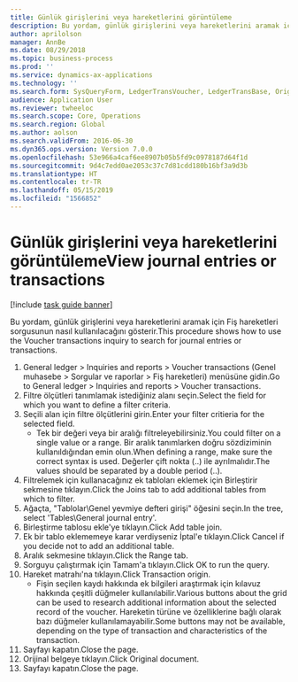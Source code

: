 ```yaml
---
title: Günlük girişlerini veya hareketlerini görüntüleme
description: Bu yordam, günlük girişlerini veya hareketlerini aramak için Fiş hareketleri sorgusunun nasıl kullanılacağını gösterir.
author: aprilolson
manager: AnnBe
ms.date: 08/29/2018
ms.topic: business-process
ms.prod: ''
ms.service: dynamics-ax-applications
ms.technology: ''
ms.search.form: SysQueryForm, LedgerTransVoucher, LedgerTransBase, Originaldocuments
audience: Application User
ms.reviewer: twheeloc
ms.search.scope: Core, Operations
ms.search.region: Global
ms.author: aolson
ms.search.validFrom: 2016-06-30
ms.dyn365.ops.version: Version 7.0.0
ms.openlocfilehash: 53e966a4caf6ee8907b05b5fd9c0978187d64f1d
ms.sourcegitcommit: 9d4c7edd0ae2053c37c7d81cdd180b16bf3a9d3b
ms.translationtype: HT
ms.contentlocale: tr-TR
ms.lasthandoff: 05/15/2019
ms.locfileid: "1566852"
---
```

# <a name="view-journal-entries-or-transactions"></a><span data-ttu-id="ce2e2-103">Günlük girişlerini veya hareketlerini görüntüleme</span><span class="sxs-lookup"><span data-stu-id="ce2e2-103">View journal entries or transactions</span></span>

[!include [task guide banner](../../includes/task-guide-banner.md)]

<span data-ttu-id="ce2e2-104">Bu yordam, günlük girişlerini veya hareketlerini aramak için Fiş hareketleri sorgusunun nasıl kullanılacağını gösterir.</span><span class="sxs-lookup"><span data-stu-id="ce2e2-104">This procedure shows how to use the Voucher transactions inquiry to search for journal entries or transactions.</span></span>

1. <span data-ttu-id="ce2e2-105">General ledger > Inquiries and reports > Voucher transactions (Genel muhasebe > Sorgular ve raporlar > Fiş hareketleri) menüsüne gidin.</span><span class="sxs-lookup"><span data-stu-id="ce2e2-105">Go to General ledger > Inquiries and reports > Voucher transactions.</span></span>
2. <span data-ttu-id="ce2e2-106">Filtre ölçütleri tanımlamak istediğiniz alanı seçin.</span><span class="sxs-lookup"><span data-stu-id="ce2e2-106">Select the field for which you want to define a filter criteria.</span></span>
3. <span data-ttu-id="ce2e2-107">Seçili alan için filtre ölçütlerini girin.</span><span class="sxs-lookup"><span data-stu-id="ce2e2-107">Enter your filter critieria for the selected field.</span></span>
    * <span data-ttu-id="ce2e2-108">Tek bir değeri veya bir aralığı filtreleyebilirsiniz.</span><span class="sxs-lookup"><span data-stu-id="ce2e2-108">You could filter on a single value or a range.</span></span> <span data-ttu-id="ce2e2-109">Bir aralık tanımlarken doğru sözdiziminin kullanıldığından emin olun.</span><span class="sxs-lookup"><span data-stu-id="ce2e2-109">When defining a range, make sure the correct syntax is used.</span></span> <span data-ttu-id="ce2e2-110">Değerler çift nokta (..) ile ayrılmalıdır.</span><span class="sxs-lookup"><span data-stu-id="ce2e2-110">The values should be separated by a double period (..).</span></span>  
4. <span data-ttu-id="ce2e2-111">Filtrelemek için kullanacağınız ek tabloları eklemek için Birleştirir sekmesine tıklayın.</span><span class="sxs-lookup"><span data-stu-id="ce2e2-111">Click the Joins tab to add additional tables from which to filter.</span></span>
5. <span data-ttu-id="ce2e2-112">Ağaçta, "Tablolar\Genel yevmiye defteri girişi" öğesini seçin.</span><span class="sxs-lookup"><span data-stu-id="ce2e2-112">In the tree, select 'Tables\General journal entry'.</span></span>
6. <span data-ttu-id="ce2e2-113">Birleştirme tablosu ekle'ye tıklayın.</span><span class="sxs-lookup"><span data-stu-id="ce2e2-113">Click Add table join.</span></span>
7. <span data-ttu-id="ce2e2-114">Ek bir tablo eklememeye karar verdiyseniz İptal'e tıklayın.</span><span class="sxs-lookup"><span data-stu-id="ce2e2-114">Click Cancel if you decide not to add an additional table.</span></span>
8. <span data-ttu-id="ce2e2-115">Aralık sekmesine tıklayın.</span><span class="sxs-lookup"><span data-stu-id="ce2e2-115">Click the Range tab.</span></span>
9. <span data-ttu-id="ce2e2-116">Sorguyu çalıştırmak için Tamam'a tıklayın.</span><span class="sxs-lookup"><span data-stu-id="ce2e2-116">Click OK to run the query.</span></span>
10. <span data-ttu-id="ce2e2-117">Hareket matrahı'na tıklayın.</span><span class="sxs-lookup"><span data-stu-id="ce2e2-117">Click Transaction origin.</span></span>
    * <span data-ttu-id="ce2e2-118">Fişin seçilen kaydı hakkında ek bilgileri araştırmak için kılavuz hakkında çeşitli düğmeler kullanılabilir.</span><span class="sxs-lookup"><span data-stu-id="ce2e2-118">Various buttons about the grid can be used to research additional information about the selected record of the voucher.</span></span> <span data-ttu-id="ce2e2-119">Hareketin türüne ve özelliklerine bağlı olarak bazı düğmeler kullanılamayabilir.</span><span class="sxs-lookup"><span data-stu-id="ce2e2-119">Some buttons may not be available, depending on the type of transaction and characteristics of the transaction.</span></span>  
11. <span data-ttu-id="ce2e2-120">Sayfayı kapatın.</span><span class="sxs-lookup"><span data-stu-id="ce2e2-120">Close the page.</span></span>
12. <span data-ttu-id="ce2e2-121">Orijinal belgeye tıklayın.</span><span class="sxs-lookup"><span data-stu-id="ce2e2-121">Click Original document.</span></span>
13. <span data-ttu-id="ce2e2-122">Sayfayı kapatın.</span><span class="sxs-lookup"><span data-stu-id="ce2e2-122">Close the page.</span></span>

